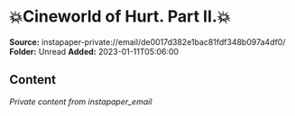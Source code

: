 # 💥Cineworld of Hurt. Part II.💥

**Source:** instapaper-private://email/de0017d382e1bac81fdf348b097a4df0/
**Folder:** Unread
**Added:** 2023-01-11T05:06:00




## Content
*Private content from instapaper_email*
